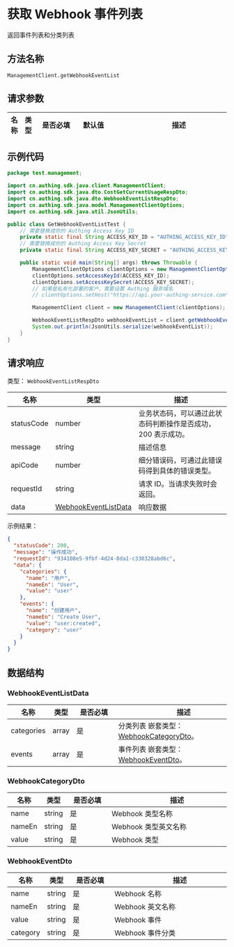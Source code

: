 # 获取 Webhook 事件列表

<!--
  警告⚠️：
  不要直接修改该文档，
  https://github.com/Authing/authing-docs-factory
  使用该项目进行生成
-->

<LastUpdated />

返回事件列表和分类列表

## 方法名称

`ManagementClient.getWebhookEventList`

## 请求参数

| 名称 | 类型 | <div style="width:80px">是否必填</div> | <div style="width:60px">默认值</div> | <div style="width:300px">描述</div> | <div style="width:200px">示例值</div> |
| ---- | ---- | ---- | ---- | ---- | ---- |




## 示例代码

```java
package test.management;

import cn.authing.sdk.java.client.ManagementClient;
import cn.authing.sdk.java.dto.CostGetCurrentUsageRespDto;
import cn.authing.sdk.java.dto.WebhookEventListRespDto;
import cn.authing.sdk.java.model.ManagementClientOptions;
import cn.authing.sdk.java.util.JsonUtils;

public class GetWebhookEventListTest {
    // 需要替换成你的 Authing Access Key ID
    private static final String ACCESS_KEY_ID = "AUTHING_ACCESS_KEY_ID";
    // 需要替换成你的 Authing Access Key Secret
    private static final String ACCESS_KEY_SECRET = "AUTHING_ACCESS_KEY_SECRET";

    public static void main(String[] args) throws Throwable {
        ManagementClientOptions clientOptions = new ManagementClientOptions();
        clientOptions.setAccessKeyId(ACCESS_KEY_ID);
        clientOptions.setAccessKeySecret(ACCESS_KEY_SECRET);
        // 如果是私有化部署的客户，需要设置 Authing 服务域名
        // clientOptions.setHost("https://api.your-authing-service.com");

        ManagementClient client = new ManagementClient(clientOptions);

        WebhookEventListRespDto webhookEventList = client.getWebhookEventList();
        System.out.println(JsonUtils.serialize(webhookEventList));
    }
}

```




## 请求响应

类型： `WebhookEventListRespDto`

| 名称 | 类型 | 描述 |
| ---- | ---- | ---- |
| statusCode | number | 业务状态码，可以通过此状态码判断操作是否成功，200 表示成功。 |
| message | string | 描述信息 |
| apiCode | number | 细分错误码，可通过此错误码得到具体的错误类型。 |
| requestId | string | 请求 ID。当请求失败时会返回。 |
| data | <a href="#WebhookEventListData">WebhookEventListData</a> | 响应数据 |



示例结果：

```json
{
  "statusCode": 200,
  "message": "操作成功",
  "requestId": "934108e5-9fbf-4d24-8da1-c330328abd6c",
  "data": {
    "categories": {
      "name": "用户",
      "nameEn": "User",
      "value": "user"
    },
    "events": {
      "name": "创建用户",
      "nameEn": "Create User",
      "value": "user:created",
      "category": "user"
    }
  }
}
```

## 数据结构


### <a id="WebhookEventListData"></a> WebhookEventListData

| 名称 | 类型 | <div style="width:80px">是否必填</div> | <div style="width:300px">描述</div> | <div style="width:200px">示例值</div> |
| ---- |  ---- | ---- | ---- | ---- |
| categories | array | 是 | 分类列表 嵌套类型：<a href="#WebhookCategoryDto">WebhookCategoryDto</a>。  |  |
| events | array | 是 | 事件列表 嵌套类型：<a href="#WebhookEventDto">WebhookEventDto</a>。  |  |


### <a id="WebhookCategoryDto"></a> WebhookCategoryDto

| 名称 | 类型 | <div style="width:80px">是否必填</div> | <div style="width:300px">描述</div> | <div style="width:200px">示例值</div> |
| ---- |  ---- | ---- | ---- | ---- |
| name | string | 是 | Webhook 类型名称   |  `用户` |
| nameEn | string | 是 | Webhook 类型英文名称   |  `User` |
| value | string | 是 | Webhook 类型   |  `user` |


### <a id="WebhookEventDto"></a> WebhookEventDto

| 名称 | 类型 | <div style="width:80px">是否必填</div> | <div style="width:300px">描述</div> | <div style="width:200px">示例值</div> |
| ---- |  ---- | ---- | ---- | ---- |
| name | string | 是 | Webhook 名称   |  `创建用户` |
| nameEn | string | 是 | Webhook 英文名称   |  `Create User` |
| value | string | 是 | Webhook 事件   |  `user:created` |
| category | string | 是 | Webhook 事件分类   |  `user` |


